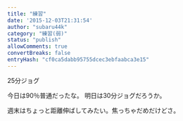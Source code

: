 ```yaml
---
title: "練習"
date: '2015-12-03T21:31:54'
author: "subaru44k"
category: "練習(弱)"
status: "publish"
allowComments: true
convertBreaks: false
entryHash: "cf0ca5dabb95755dcec3ebfaabca3e15"
---
```

25分ジョグ

今日は90％普通だったな。
明日は30分ジョグだろうか。

週末はちょっと距離伸ばしてみたい。焦っちゃだめだけどさ。
